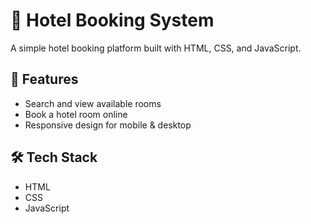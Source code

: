 # 🏨 Hotel Booking System
A simple hotel booking platform built with HTML, CSS, and JavaScript.

## 🚀 Features
- Search and view available rooms
- Book a hotel room online
- Responsive design for mobile & desktop

## 🛠️ Tech Stack
- HTML
- CSS
- JavaScript

